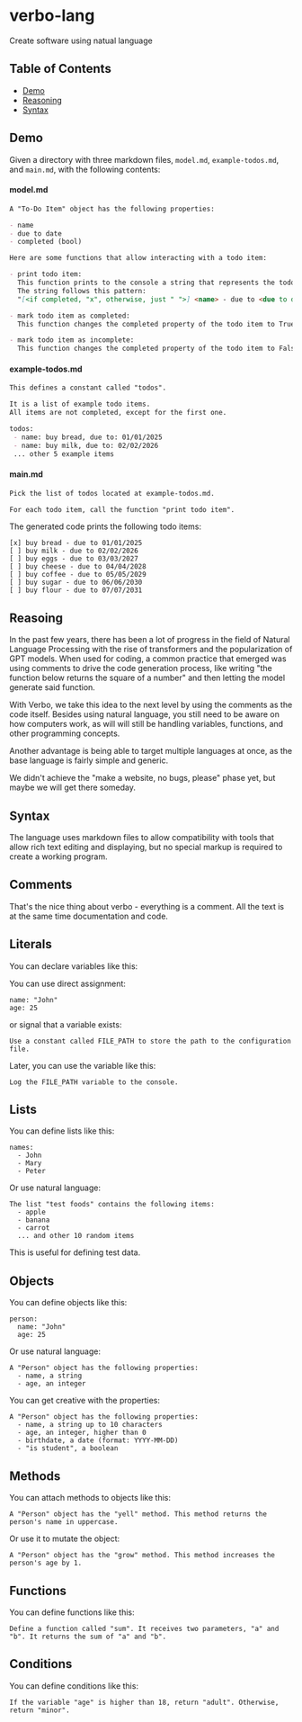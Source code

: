# verbo-lang
Create software using natual language


## Table of Contents

- [Demo](#demo)
- [Reasoning](#reasoning)
- [Syntax](#syntax)

## Demo

Given a directory with three markdown files, `model.md`, `example-todos.md`, and `main.md`, with the following contents:

#### model.md
```markdown
A "To-Do Item" object has the following properties:

- name
- due to date
- completed (bool)

Here are some functions that allow interacting with a todo item:

- print todo item:
  This function prints to the console a string that represents the todo item.
  The string follows this pattern:
  "[<if completed, "x", otherwise, just " ">] <name> - due to <due to date>"

- mark todo item as completed:
  This function changes the completed property of the todo item to True.

- mark todo item as incomplete:
  This function changes the completed property of the todo item to False.
```

#### example-todos.md
```markdown
This defines a constant called "todos".

It is a list of example todo items.
All items are not completed, except for the first one.

todos:
 - name: buy bread, due to: 01/01/2025
 - name: buy milk, due to: 02/02/2026
 ... other 5 example items
 ```

#### main.md
```markdown
Pick the list of todos located at example-todos.md.

For each todo item, call the function "print todo item".
```

The generated code prints the following todo items:

```
[x] buy bread - due to 01/01/2025
[ ] buy milk - due to 02/02/2026
[ ] buy eggs - due to 03/03/2027
[ ] buy cheese - due to 04/04/2028
[ ] buy coffee - due to 05/05/2029
[ ] buy sugar - due to 06/06/2030
[ ] buy flour - due to 07/07/2031
```


## Reasoing

In the past few years, there has been a lot of progress in the field of Natural Language
Processing with the rise of transformers and the popularization of GPT models.
When used for coding, a common practice that emerged was using comments to drive the code
generation process, like writing "the function below returns the square of a number" and
then letting the model generate said function.

With Verbo, we take this idea to the next level by using the comments as the code itself.
Besides using natural language, you still need to be aware on how computers work, as will
will still be handling variables, functions, and other programming concepts.

Another advantage is being able to target multiple languages at once, as the base language
is fairly simple and generic.

We didn't achieve the "make a website, no bugs, please" phase yet, but maybe we will get there someday.

## Syntax

The language uses markdown files to allow compatibility with tools that allow rich text editing
and displaying, but no special markup is required to create a working program.



## Comments

That's the nice thing about verbo - everything is a comment. All the text is at the
same time documentation and code.

## Literals

You can declare variables like this:

You can use direct assignment:

```verbo
name: "John"
age: 25
```
or signal that a variable exists:
```verbo
Use a constant called FILE_PATH to store the path to the configuration file.
```

Later, you can use the variable like this:
```verbo
Log the FILE_PATH variable to the console.
```

## Lists

You can define lists like this:

```verbo
names:
  - John
  - Mary
  - Peter
```

Or use natural language:

```verbo
The list "test foods" contains the following items:
  - apple
  - banana
  - carrot
  ... and other 10 random items
```

This is useful for defining test data.

## Objects

You can define objects like this:

```verbo
person:
  name: "John"
  age: 25
```

Or use natural language:

```
A "Person" object has the following properties:
  - name, a string
  - age, an integer
```

You can get creative with the properties:

```
A "Person" object has the following properties:
  - name, a string up to 10 characters
  - age, an integer, higher than 0
  - birthdate, a date (format: YYYY-MM-DD)
  - "is student", a boolean
```

## Methods

You can attach methods to objects like this:

```
A "Person" object has the "yell" method. This method returns the person's name in uppercase.
```

Or use it to mutate the object:

```
A "Person" object has the "grow" method. This method increases the person's age by 1.
```

## Functions

You can define functions like this:

```
Define a function called "sum". It receives two parameters, "a" and "b". It returns the sum of "a" and "b".
```

## Conditions

You can define conditions like this:

```
If the variable "age" is higher than 18, return "adult". Otherwise, return "minor".
```